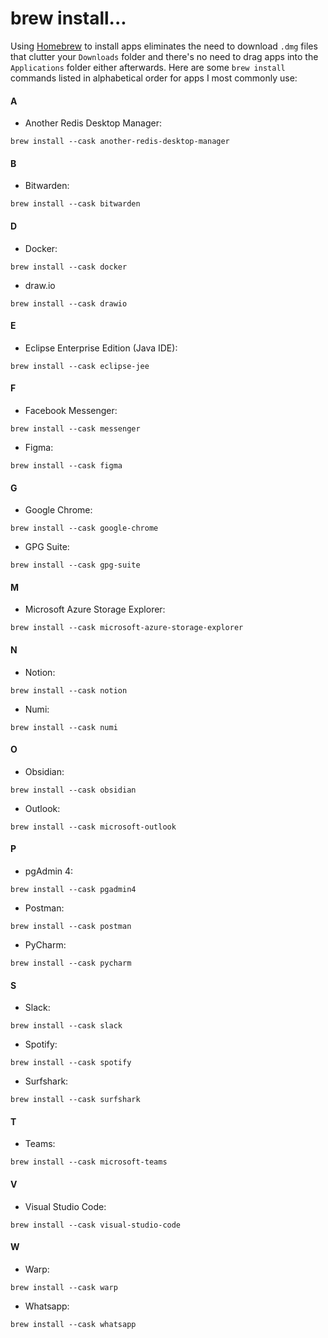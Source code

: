 # brew install...
Using [Homebrew](https://brew.sh/) to install apps eliminates the need to download  `.dmg` files that clutter your `Downloads` folder and there's no need to drag apps into the `Applications` folder either afterwards. Here are some `brew install` commands listed in alphabetical order for apps I most commonly use:
#### A
- Another Redis Desktop Manager: 
```
brew install --cask another-redis-desktop-manager
```
#### B
- Bitwarden: 
```
brew install --cask bitwarden
```
#### D
- Docker: 
```
brew install --cask docker
```
- draw.io
```
brew install --cask drawio
```
#### E
- Eclipse Enterprise Edition (Java IDE): 
```
brew install --cask eclipse-jee
```
#### F
- Facebook Messenger: 
```
brew install --cask messenger
```
- Figma: 
```
brew install --cask figma
```
#### G
- Google Chrome: 
```
brew install --cask google-chrome
```
- GPG Suite: 
```
brew install --cask gpg-suite
```
#### M
- Microsoft Azure Storage Explorer:
```
brew install --cask microsoft-azure-storage-explorer
```
#### N
- Notion: 
```
brew install --cask notion
```
- Numi: 
```
brew install --cask numi
```
#### O
- Obsidian: 
```
brew install --cask obsidian
```
- Outlook: 
```
brew install --cask microsoft-outlook
```
#### P
- pgAdmin 4:
```
brew install --cask pgadmin4
```
- Postman: 
```
brew install --cask postman
```
- PyCharm: 
```
brew install --cask pycharm
```
#### S
- Slack: 
```
brew install --cask slack
```
- Spotify: 
```
brew install --cask spotify
```
- Surfshark: 
```
brew install --cask surfshark
```
#### T
- Teams: 
```
brew install --cask microsoft-teams
```
#### V
- Visual Studio Code: 
```
brew install --cask visual-studio-code
```
#### W
- Warp:
```
brew install --cask warp
```
- Whatsapp: 
```
brew install --cask whatsapp
```